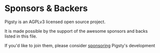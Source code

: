 # Sponsors & Backers

Pigsty is an AGPLv3 licensed open source project.

It is made possible by the support of the awesome sponsors and backs listed in this file.

If you'd like to join them, please consider [sponsoring](https://afdian.net/a/pigsty) Pigsty's development
